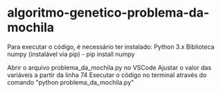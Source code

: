 # algoritmo-genetico-problema-da-mochila

Para executar o código, é necessário ter instalado:
    Python 3.x
    Biblioteca numpy (instalável via pip) - pip install numpy

Abrir o arquivo problema_da_mochila.py no VSCode
Ajustar o valor das variáveis a partir da linha 74
Executar o código no terminal através do comando "python problema_da_mochila.py"
